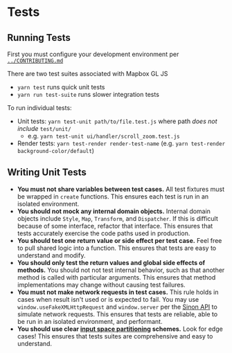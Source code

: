 
# Tests

## Running Tests

First you must configure your development environment per [`../CONTRIBUTING.md`](https://github.com/mapbox/mapbox-gl-js/blob/master/CONTRIBUTING.md)

There are two test suites associated with Mapbox GL JS

 - `yarn test` runs quick unit tests
 - `yarn run test-suite` runs slower integration tests

 To run individual tests:

 - Unit tests: `yarn test-unit path/to/file.test.js` where path *does not include* `test/unit/`
   - e.g. `yarn test-unit ui/handler/scroll_zoom.test.js`
 - Render tests: `yarn test-render render-test-name` (e.g. `yarn test-render background-color/default`)

## Writing Unit Tests

 - **You must not share variables between test cases.** All test fixtures must be wrapped in `create` functions. This ensures each test is run in an isolated environment.
 - **You should not mock any internal domain objects.** Internal domain objects include `Style`, `Map`, `Transform`, and `Dispatcher`. If this is difficult because of some interface, refactor that interface. This ensures that tests accurately exercise the code paths used in production.
 - **You should test one return value or side effect per test case.** Feel free to pull shared logic into a function. This ensures that tests are easy to understand and modify.
 - **You should only test the return values and global side effects of methods.** You should not not test internal behavior, such as that another method is called with particular arguments. This ensures that method implementations may change without causing test failures.
 - **You must not make network requests in test cases.** This rule holds in cases when result isn't used or is expected to fail. You may use `window.useFakeXMLHttpRequest` and `window.server` per the [Sinon API](http://sinonjs.org/docs/#server) to simulate network requests. This ensures that tests are reliable, able to be run in an isolated environment, and performant.
 - **You should use clear [input space partitioning](http://crystal.uta.edu/~ylei/cse4321/data/isp.pdf) schemes.** Look for edge cases! This ensures that tests suites are comprehensive and easy to understand.
